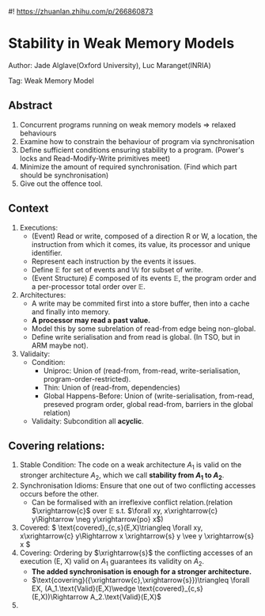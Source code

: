 #! https://zhuanlan.zhihu.com/p/266860873
# Stability in Weak Memory Models

Author: Jade Alglave(Oxford University), Luc Maranget(INRIA)

Tag: Weak Memory Model

## Abstract
1. Concurrent programs running on weak memory models => relaxed behaviours
2. Examine how to constrain the behaviour of program via synchronisation
3. Define sufficient conditions ensuring stability to a program. (Power's locks and Read-Modify-Write primitives meet)
4. Minimize the amount of required synchronisation. (Find which part should be synchronisation)
5. Give out the offence tool.

## Context
1. Executions:
    - (Event) Read or write, composed of a direction R or W, a location, the instruction from which it comes, its value, its processor and unique identifier.
    - Represent each instruction by the events it issues.
    - Define $\mathbb{E}$ for set of events and $\mathbb{W}$ for subset of write.
    - (Event Structure) $E$ composed of its events $\mathbb{E}$, the program order and a per-processor total order over $\mathbb{E}$.
2. Architectures:
    - A write may be commited first into a store buffer, then into a cache and finally into memory.
    - **A processor may read a past value.**
    - Model this by some subrelation of read-from edge being non-global.
    - Define write serialisation and from read is global. (In TSO, but in ARM maybe not).
3. Validaity:
    - Condition:
        - Uniproc: Union of (read-from, from-read, write-serialisation, program-order-restricted).
        - Thin: Union of (read-from, dependencies)
        - Global Happens-Before: Union of (write-serialisation, from-read, preseved program order, global read-from, barriers in the global relation)
    - Validaity: Subcondition all **acyclic**.

## Covering relations:
1. Stable Condition: The code on a weak architecture $A_1$ is valid on the stronger architecture $A_2$, which we call **stability from $A_1$ to $A_2$**.
2. Synchronisation Idioms: Ensure that one out of two conflicting accesses occurs before the other.
    - Can be formalised with an irreflexive conflict relation.(relation $\xrightarrow{c}$ over $\mathbb{E}$ s.t. $\forall xy, x\xrightarrow{c} y\Rightarrow \neg y\xrightarrow{po} x$)
3. Covered: $
    \text{covered}_{c,s}(E,X)\triangleq \forall xy, x\xrightarrow{c} y\Rightarrow x \xrightarrow{s} y \vee y \xrightarrow{s} x
$
4. Covering: Ordering by $\xrightarrow{s}$ the conflicting accesses of an execution (E, X) valid on $A_1$ guarantees its validity on $A_2$.
    - **The added synchronisation is enough for a stronger architecture.**
    - $\text{covering}({\xrightarrow{c},\xrightarrow{s}})\triangleq \forall EX, (A_1.\text{Valid}(E,X)\wedge \text{covered}_{c,s}(E,X))\Rightarrow A_2.\text{Valid}(E,X)$
5. 